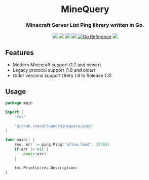 <h1 align="center">MineQuery</h1>
<h3 align="center">Minecraft Server List Ping library written in Go.</h3>
<p align="center">
  <a href="https://github.com/alteamc/minequery/actions/workflows/go.yml"><img src="https://img.shields.io/github/workflow/status/alteamc/minequery/Go/master"></a>
  <a href="https://github.com/alteamc/minequery"><img src="https://img.shields.io/codacy/grade/7a7901a7d1ee435f8cd047ed15369043"></a>
  <a href="https://github.com/alteamc/minequery/blob/master/go.mod"><img src="https://img.shields.io/github/go-mod/go-version/alteamc/minequery"></a>
  <a href="https://github.com/alteamc/minequery/releases/latest"><img src="https://img.shields.io/github/v/release/alteamc/minequery"></a>
  <a href="https://pkg.go.dev/github.com/alteamc/minequery"><img src="https://pkg.go.dev/badge/github.com/alteamc/minequery.svg" alt="Go Reference"></a>
  <a href="https://github.com/alteamc/minequery/blob/master/LICENSE"><img src="https://img.shields.io/github/license/alteamc/minequery"></a>
</p>

## Features

* Modern Minecraft support (1.7 and newer)
* Legacy protocol support (1.6 and older)
* Older versions support (Beta 1.8 to Release 1.3)

## Usage

```go
package main

import (
	"fmt"

	"github.com/alteamc/minequery/ping"
)

func main() {
	res, err := ping.Ping("altea.land", 25565)
	if err != nil {
		panic(err)
	}

	fmt.Println(res.Description)
}
```
